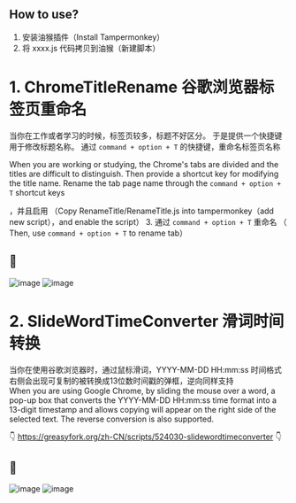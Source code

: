 ## How to use? 

1. 安装油猴插件（Install Tampermonkey）
2. 将 xxxx.js 代码拷贝到油猴（新建脚本）

# 1. ChromeTitleRename 谷歌浏览器标签页重命名  

当你在工作或者学习的时候，标签页较多，标题不好区分。
于是提供一个快捷键用于修改标题名称。 通过 ```command + option + T``` 的快捷键，重命名标签页名称

When you are working or studying, the Chrome's tabs are divided and the titles are difficult to distinguish.
Then provide a shortcut key for modifying the title name. Rename the tab page name through the ```command + option + T``` shortcut keys

，并且启用  （Copy RenameTitle/RenameTitle.js into tampermonkey（add new script），and enable the script）
3. 通过  ```command + option + T``` 重命名  （ Then, use ```command + option + T``` to rename tab）  

## 🍬
![image](https://github.com/Cocowwy/RenameTitle/assets/63331147/720315ce-2e35-4878-9bee-3c0bb5362323)
![image](https://github.com/Cocowwy/RenameTitle/assets/63331147/c3228e71-143e-4b21-bb97-b29dd55f59a0)

  

# 2. SlideWordTimeConverter 滑词时间转换 

当你在使用谷歌浏览器时，通过鼠标滑词，YYYY-MM-DD HH:mm:ss 时间格式右侧会出现可复制的被转换成13位数时间戳的弹框，逆向同样支持   
When you are using Google Chrome, by sliding the mouse over a word, a pop-up box that converts the YYYY-MM-DD HH:mm:ss time format into a 13-digit timestamp and allows copying will appear on the right side of the selected text. The reverse conversion is also supported.

👇 https://greasyfork.org/zh-CN/scripts/524030-slidewordtimeconverter 👇


## 🍬
![image](https://github.com/user-attachments/assets/95fc3016-8d02-4dd1-95d0-2f187e1370b1)
![image](https://github.com/user-attachments/assets/598b557b-991a-400f-8a95-9550fcd7f1f0)



